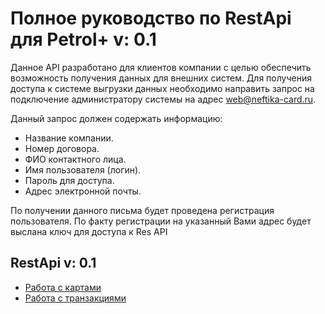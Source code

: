 Полное руководство по RestApi для Petrol+ v: 0.1
================================================

Данное API разработано для клиентов компании с целью обеспечить возможность получения данных для внешних систем.
Для получения доступа к системе выгрузки данных необходимо направить запрос на подключение администратору системы на адрес web@neftika-card.ru.

Данный запрос должен содержать информацию:

- Название компании.
- Номер договора.
- ФИО контактного лица.
- Имя пользователя (логин).
- Пароль для доступа.
- Адрес электронной почты.

По получении данного письма будет проведена регистрация пользователя. По факту регистрации на указанный Вами адрес будет выслана ключ для доступа к Res API


RestApi v: 0.1
-------------

* [Работа с картами](card.md)
* [Работа с транзакциями](trz.md)







